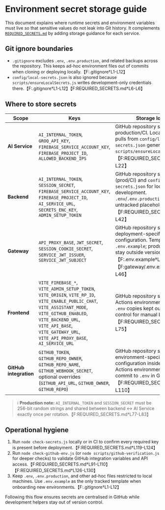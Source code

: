 # Environment secret storage guide

This document explains where runtime secrets and environment variables must live so that sensitive values do not leak into Git history. It complements [`REQUIRED_SECRETS.md`](../REQUIRED_SECRETS.md) by adding storage guidance for each service.

## Git ignore boundaries
- `.gitignore` excludes `.env`, `.env.production`, and related backups across the repository. This keeps ad-hoc environment files out of commits when cloning or deploying locally.【F:.gitignore†L1-L12】
- `config/local-secrets.json` is also ignored because `scripts/ensureLocalSecrets.js` writes development-only credentials there.【F:.gitignore†L1-L12】【F:REQUIRED_SECRETS.md†L6-L6】

## Where to store secrets
| Scope | Keys | Storage location |
| --- | --- | --- |
| **AI Service** | `AI_INTERNAL_TOKEN`, `GROQ_API_KEY`, `FIREBASE_SERVICE_ACCOUNT_KEY`, `FIREBASE_PROJECT_ID`, `ALLOWED_BACKEND_IPS` | GitHub repository secrets for production/CI. Local development pulls from `config/local-secrets.json` generated by `scripts/ensureLocalSecrets.js`.【F:REQUIRED_SECRETS.md†L8-L22】 |
| **Backend** | `AI_INTERNAL_TOKEN`, `SESSION_SECRET`, `FIREBASE_SERVICE_ACCOUNT_KEY`, `FIREBASE_PROJECT_ID`, `AI_SERVICE_URL`, `SECRETS_ENC_KEY`, `ADMIN_SETUP_TOKEN` | GitHub repository secrets (prod/CI) and `config/local-secrets.json` for local development. `.env`/`.env.production` files remain untracked placeholders only.【F:REQUIRED_SECRETS.md†L24-L42】 |
| **Gateway** | `API_PROXY_BASE`, `JWT_SECRET`, `SESSION_COOKIE_SECRET`, `SERVICE_JWT_ISSUER`, `SERVICE_JWT_SUBJECT` | GitHub repository secrets or deployment-specific environment configuration. Templates live in `.env.example`; production values stay outside version control.【F:.env.example†L16-L42】【F:gateway/.env.example†L16-L46】 |
| **Frontend** | `VITE_FIREBASE_*`, `VITE_ADMIN_SETUP_TOKEN`, `VITE_ORIGIN`, `VITE_RP_ID`, `VITE_ENABLE_PUBLIC_CHAT`, `VITE_ASSISTANT_MODE`, `VITE_GITHUB_ENABLED`, `VITE_BACKEND_URL`, `VITE_API_BASE`, `VITE_GATEWAY_URL`, `VITE_API_PROXY_BASE`, `AI_SERVICE_URL` | GitHub repository secrets via Actions environment variables, or `.env` copies kept outside version control for manual builds.【F:REQUIRED_SECRETS.md†L44-L75】 |
| **GitHub integration** | `GITHUB_TOKEN`, `GITHUB_REPO_OWNER`, `GITHUB_REPO_NAME`, `GITHUB_WEBHOOK_SECRET`, optional overrides (`GITHUB_API_URL`, `GITHUB_OWNER`, `GITHUB_REPO`) | GitHub repository secrets and/or environment-specific configuration inside GitHub Actions environments. Never commit to `.env` in Git.【F:REQUIRED_SECRETS.md†L91-L110】 |

> ℹ️ **Production note:** `AI_INTERNAL_TOKEN` and `SESSION_SECRET` must be 256-bit random strings and shared between backend ↔ AI Service exactly once per rotation.【F:REQUIRED_SECRETS.md†L77-L83】

## Operational hygiene
1. Run `node check-secrets.js` locally or in CI to confirm every required key is present before deployment.【F:REQUIRED_SECRETS.md†L119-L124】
2. Run `node check-github-env.js` (or `node scripts/github-verification.js` for deeper checks) to validate GitHub integration variables and API access.【F:REQUIRED_SECRETS.md†L91-L110】【F:REQUIRED_SECRETS.md†L126-L130】
3. Keep `.env`, `.env.production`, and other ad-hoc files restricted to local machines. Use `.env.example` as the only tracked template when onboarding new environments.【F:.gitignore†L1-L12】

Following this flow ensures secrets are centralised in GitHub while development helpers stay out of version control.
